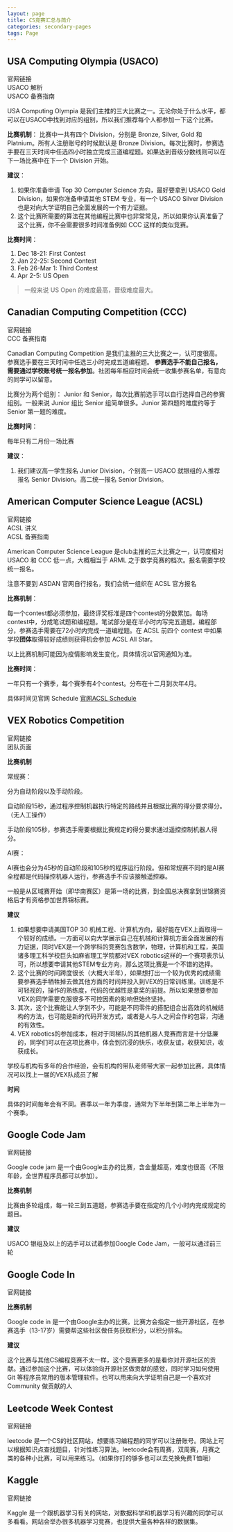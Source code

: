 ```yaml
---
layout: page
title: CS竞赛汇总与简介
categories: secondary-pages
tags: Page
---
```


## **USA Computing Olympia (USACO)**

<div class="button-box">
        <div class="main-button" onClick="window.location.href='http://usaco.org/'">官网链接</div>
        <div class="main-button" onClick="window.location.href='{{ site.baseurl }}/tertiary-pages/2021/01/26/USACO.html'">USACO 解析</div>
        <div class="main-button" onClick="window.location.href='{{ site.baseurl }}/2021/02/25/USACO-Prep.html'">USACO 备赛指南</div>
</div>

USA Computing Olympia 是我们主推的三大比赛之一。无论你处于什么水平，都可以在USACO中找到对应的组别，所以我们推荐每个人都参加一下这个比赛。

**比赛机制**： 比赛中一共有四个 Division，分别是 Bronze, Silver, Gold 和 Platnium。所有人注册账号的时候默认是 Bronze Division。每次比赛时，参赛选手要在三天时间中任选四小时独立完成三道编程题。如果达到晋级分数线则可以在下一场比赛中在下一个 Division 开始。

**建议**：
1. 如果你准备申请 Top 30 Computer Science 方向，最好要拿到 USACO Gold Division，如果你准备申请其他 STEM 专业，有一个 USACO Silver Division 也是对向大学证明自己全面发展的一个有力证据。
2. 这个比赛所需要的算法在其他编程比赛中也非常常见，所以如果你认真准备了这个比赛，你不会需要很多时间准备例如 CCC 这样的类似竞赛。

**比赛时间**：
1. Dec 18-21: First Contest
2. Jan 22-25: Second Contest
3. Feb 26-Mar 1: Third Contest
4. Apr 2-5: US Open

> 一般来说 US Open 的难度最高，晋级难度最大。

## **Canadian Computing Competition (CCC)**

<div class="button-box">
        <div class="main-button" onClick="window.location.href='https://cccgrader.com/ '">官网链接</div>
        <div class="main-button" onClick="window.location.href=''">CCC 备赛指南</div>
</div>

Canadian Computing Competition 是我们主推的三大比赛之一，认可度很高。参赛选手要在三天时间中任选三小时完成五道编程题。
**参赛选手不能自己报名，需要通过学校账号统一报名参加**。社团每年相应时间会统一收集参赛名单，有意向的同学可以留意。

比赛分为两个组别： Junior 和 Senior，每次比赛前选手可以自行选择自己的参赛组别。一般来说 Junior 组比 Senior 组简单很多。Junior 第四题的难度约等于 Senior 第一题的难度。

**比赛时间**：

每年只有二月份一场比赛

**建议**：
1. 我们建议高一学生报名 Junior Division，个别高一 USACO 就银组的人推荐报名 Senior Division。高二统一报名 Senior Division。



## **American Computer Science League (ACSL)**

<div class="button-box">
        <div class="main-button" onClick="window.location.href='https://www.acsl.org/'">官网链接</div>
        <div class="main-button" onClick="window.location.href='{{ site.baseurl }}/tertiary-pages/2021/01/26/ACSL.html'">ACSL 讲义</div>
        <div class="main-button" onClick="window.location.href=''">ACSL 备赛指南</div>
</div>

American Computer Science League 是club主推的三大比赛之一，认可度相对 USACO 和 CCC 低一点，大概相当于 ARML 之于数学竞赛的档次。报名需要学校统一报名。

<div class="notification">
注意不要到 ASDAN 官网自行报名，我们会统一组织在 ACSL 官方报名
</div>

**比赛机制**：

每一个contest都必须参加，最终评奖标准是四个contest的分数累加。每场contest中，分成笔试题和编程题。笔试部分是在半小时内写完五道题。编程部分，参赛选手需要在72小时内完成一道编程题。在 ACSL 前四个 contest 中如果学校**团体**取得较好成绩则获得机会参加 ACSL All Star。

<div class="notification">
以上比赛机制可能因为疫情影响发生变化，具体情况以官网通知为准。
</div>

**比赛时间**：

一年只有一个赛季，每个赛季有4个contest。分布在十二月到次年4月。

具体时间见官网 Schedule [官网ACSL Schedule](https://www.acsl.org/get-started/schedule)


## **VEX Robotics Competition**

<div class="button-box">
        <div class="main-button" onClick="window.location.href='https://www.vexrobotics.com/'">官网链接</div>
        <div class="main-button" onClick="window.location.href='{{ site.baseurl }}/tertiary-pages/2021/02/01/About-Our-VEX-Robotics-Team.html'">团队页面</div>
</div>

**比赛机制**

常规赛：

分为自动阶段以及手动阶段。

自动阶段15秒，通过程序控制机器执行特定的路线并且根据比赛的得分要求得分。（无人工操作）

手动阶段105秒，参赛选手需要根据比赛规定的得分要求通过遥控控制机器人得分。

AI赛：

AI赛也会分为45秒的自动阶段和105秒的程序运行阶段。但和常规赛不同的是AI赛全程都是代码操控机器人运行，参赛选手不应该接触遥控器。

一般是从区域赛开始（即华南赛区）是第一场的比赛，到全国总决赛拿到世锦赛资格后才有资格参加世界锦标赛。

**建议**

1. 如果想要申请美国TOP 30 机械工程、计算机方向，最好能在VEX上面取得一个较好的成绩。一方面可以向大学展示自己在机械和计算机方面全面发展的有力证据，同时VEX是一个跨学科的竞赛包含数学，物理，计算机和工程，美国诸多理工科学校巨头如麻省理工学院都对VEX robotics这样的一个赛项表示认可，所以想要申请其他STEM专业方向，那么这项比赛是一个不错的选择。
2. 这个比赛的时间跨度很长（大概大半年），如果想打出一个较为优秀的成绩需要参赛选手牺牲掉去做其他方面的时间并投入到VEX的日常训练里。训练是不可轻视的，操作的熟练度，代码的优越性是拿奖的前提。所以如果想要参加VEX的同学需要克服很多不可控因素的影响但始终坚持。
3. 其次，这个比赛能让人学到不少，可能是不同零件的搭配组合出高效的机械结构的方法，也可能是新的代码开发方式，或者是人与人之间合作的包容，沟通的有效性。
4. VEX robotics的参加成本，相对于同梯队的其他机器人竞赛而言是十分低廉的，同学们可以在这项比赛中，体会到沉浸的快乐，收获友谊，收获知识，收获成长。

<div class="info">
        学校与机构有多年的合作经验，会有机构的带队老师带大家一起参加比赛，具体情况可以找上一届的VEX队成员了解
</div>

**时间**

具体的时间每年会有不同。赛季以一年为季度，通常为下半年到第二年上半年为一个赛季。

## **Google Code Jam**

<div class="button-box">
        <div class="main-button" onClick="window.location.href='https://codingcompetitions.withgoogle.com/codejam'">官网链接</div>
</div>

Google code jam 是一个由Google主办的比赛，含金量超高，难度也很高（不限年龄，全世界程序员都可以参加）。

**比赛机制**

比赛由多轮组成，每一轮三到五道题，参赛选手要在指定的几个小时内完成规定的题目。

**建议**

USACO 银组及以上的选手可以试着参加Google Code Jam，一般可以通过前三轮

## **Google Code In**

<div class="button-box">
        <div class="main-button" onClick="window.location.href='https://codein.withgoogle.com/'">官网链接</div>
</div>

**比赛机制**

Google code in 是一个由Google主办的比赛。比赛方会指定一些开源社区，在参赛选手（13-17岁）需要帮这些社区做任务获取积分，以积分排名。

**建议**

这个比赛与其他CS编程竞赛不太一样，这个竞赛更多的是看你对开源社区的贡献。通过参加这个比赛，可以体验向开源社区做贡献的感觉，同时学习如何使用 Git 等程序员常用的版本管理软件。也可以用来向大学证明自己是一个喜欢对 Community 做贡献的人

## **Leetcode Week Contest**

<div class="button-box">
        <div class="main-button" onClick="window.location.href='https://leetcode-cn.com/'">官网链接</div>
</div>

leetcode 是一个CS的社区网站，想要练习编程题的同学可以注册账号。网站上可以根据知识点查找题目，针对性练习算法。leetcode会有周赛，双周赛，月赛之类的各种小比赛，可以用来练习。（如果你打的够多也可以去兑换免费T恤哦）

## **Kaggle**

<div class="button-box">
        <div class="main-button" onClick="window.location.href='https://www.kaggle.com/'">官网链接</div>
</div>

Kaggle 是一个跟机器学习有关的网站，对数据科学和机器学习有兴趣的同学可以多看看。网站会举办很多机器学习竞赛，也提供大量各种各样的数据集。
